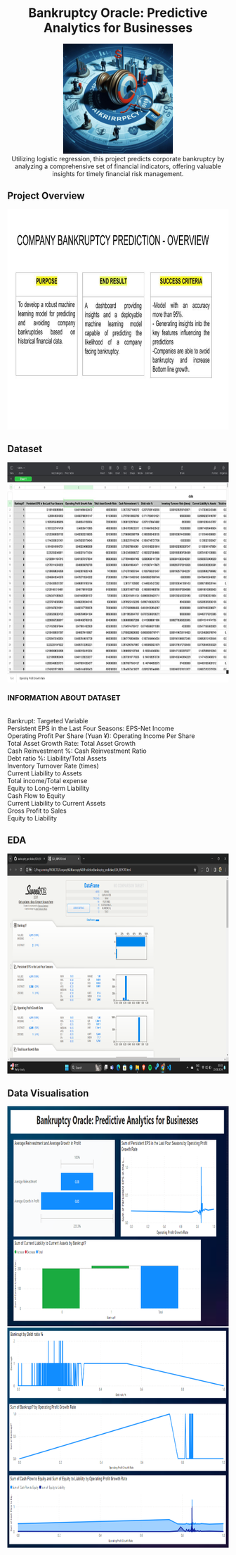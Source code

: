 <div align="center">
  <h1>Bankruptcy Oracle: Predictive Analytics for Businesses</h1>
</div>
<div align="center">
  <img src="Assets/img1.jpeg" alt="Project Image" width="250"> <BR>
  Utilizing logistic regression, this project predicts corporate bankruptcy by analyzing a comprehensive set of financial indicators, offering valuable insights for timely financial risk management.
</div>

<h2>Project Overview</h2>
<div align="center">
  <img src="Assets/photo_2024-01-23_19-37-45.jpg" alt="Project Image" width="800" height='500'> <BR>
  
</div>
<h2>Dataset</h2>

<div align="center">
  <img src="Assets/photo_2024-01-23_19-37-57.jpg" alt="Project Image" width="800" height='500'> <BR>
  
</div>
<h3>INFORMATION ABOUT DATASET</h3> <br> 
Bankrupt: Targeted Variable <BR>
Persistent EPS in the Last Four Seasons: EPS-Net Income <BR>
Operating Profit Per Share (Yuan ¥): Operating Income Per Share <BR>
Total Asset Growth Rate: Total Asset Growth <BR>
Cash Reinvestment %: Cash Reinvestment Ratio <BR>
Debt ratio %: Liability/Total Assets <BR>
Inventory Turnover Rate (times) <BR>
Current Liability to Assets <BR>
Total income/Total expense <BR>
Equity to Long-term Liability <BR>
Cash Flow to Equity <BR>
Current Liability to Current Assets <BR>
Gross Profit to Sales <BR>
Equity to Liability<BR> 
<h2>EDA</h2>

<div align="center">
  <img src="Assets/Screenshot (39).png" alt="Project Image" width="800" height='500'> <BR>
  
</div>
<h2>Data Visualisation</h2>

<div align="center">
  <img src="Assets/Screenshot 2024-01-23 193104.png" alt="Project Image" width="800" height='500'> <BR>
  <img src="Assets/Screenshot 2024-01-23 193121.png" alt="Project Image" width="800" height='500'> <BR>
  
</div>





